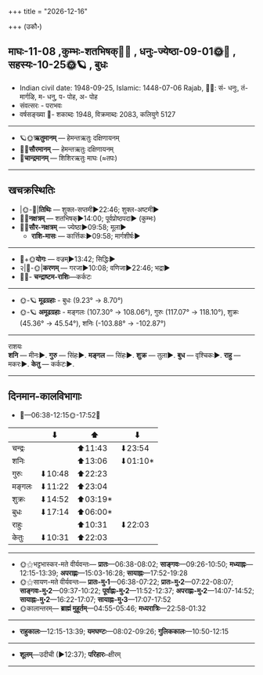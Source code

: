 +++
title = "2026-12-16"

+++
(उकौ॰)
## माघः-11-08  ,कुम्भः-शतभिषक्🌛🌌  ,  धनुः-ज्येष्ठा-09-01🌞🌌  ,  सहस्यः-10-25🌞🪐  , बुधः
- Indian civil date: 1948-09-25, Islamic: 1448-07-06 Rajab, 🌌🌞: सं- धनुः, तं- मार्गऴि, म- धनु, प- पोह, अ- पोह
- संवत्सरः - पराभवः
- वर्षसङ्ख्या 🌛- शकाब्दः 1948, विक्रमाब्दः 2083, कलियुगे 5127
___________________
- 🪐🌞**ऋतुमानम्** — हेमन्तऋतुः दक्षिणायनम्
- 🌌🌞**सौरमानम्** — हेमन्तऋतुः दक्षिणायनम्
- 🌛**चान्द्रमानम्** — शिशिरऋतुः माघः (≈तपः)
___________________


## खचक्रस्थितिः
- |🌞-🌛|**तिथिः** — शुक्ल-सप्तमी►22:46; शुक्ल-अष्टमी►  
- 🌌🌛**नक्षत्रम्** — शतभिषक्►14:00; पूर्वप्रोष्ठपदा► (कुम्भः)  
- 🌌🌞**सौर-नक्षत्रम्** — ज्येष्ठा►09:58; मूला►  
  - **राशि-मासः** — कार्त्तिकः►09:58; मार्गशीर्षः► 
___________________
- 🌛+🌞**योगः** — वज्रम्►13:42; सिद्धिः►  
- २|🌛-🌞|**करणम्** — गरजा►10:08; वणिजा►22:46; भद्रा►  
- 🌌🌛- **चन्द्राष्टम-राशिः**—कर्कटः  
___________________
- 🌞-🪐 **मूढग्रहाः** - बुधः (9.23° → 8.70°)
- 🌞-🪐 **अमूढग्रहाः** - मङ्गलः (107.30° → 108.06°), गुरुः (117.07° → 118.10°), शुक्रः (45.36° → 45.54°), शनिः (-103.88° → -102.87°)
___________________
राशयः  
**शनि** — मीनः►. **गुरु** — सिंहः►. **मङ्गल** — सिंहः►. **शुक्र** — तुला►. **बुध** — वृश्चिकः►. **राहु** — मकरः►. **केतु** — कर्कटः►. 
___________________


## दिनमान-कालविभागाः
- 🌅—06:38-12:15🌞-17:52🌇  

|      |⬇     |⬆     |⬇     |
|------|-----|-----|------|
|चन्द्रः|     |⬆11:43 |⬇23:54 |
|शनिः   |     |⬆13:06 |⬇01:10*|
|गुरुः  |⬇10:48 |⬆22:23 |     |
|मङ्गलः |⬇11:22 |⬆23:04 |     |
|शुक्रः |⬇14:52 |⬆03:19*|     |
|बुधः   |⬇17:14 |⬆06:00*|     |
|राहुः  |     |⬆10:31 |⬇22:03 |
|केतुः  |⬇10:31 |⬆22:03 |     |
___________________
- 🌞⚝भट्टभास्कर-मते वीर्यवन्तः— **प्रातः**—06:38-08:02; **साङ्गवः**—09:26-10:50; **मध्याह्नः**—12:15-13:39; **अपराह्णः**—15:03-16:28; **सायाह्नः**—17:52-19:28  
- 🌞⚝सायण-मते वीर्यवन्तः— **प्रातः-मु॰1**—06:38-07:22; **प्रातः-मु॰2**—07:22-08:07; **साङ्गवः-मु॰2**—09:37-10:22; **पूर्वाह्णः-मु॰2**—11:52-12:37; **अपराह्णः-मु॰2**—14:07-14:52; **सायाह्नः-मु॰2**—16:22-17:07; **सायाह्नः-मु॰3**—17:07-17:52  
- 🌞कालान्तरम्— **ब्राह्मं मुहूर्तम्**—04:55-05:46; **मध्यरात्रिः**—22:58-01:32  
___________________
- **राहुकालः**—12:15-13:39; **यमघण्टः**—08:02-09:26; **गुलिककालः**—10:50-12:15  
___________________
- **शूलम्**—उदीची (►12:37); **परिहारः**–क्षीरम्  
___________________
